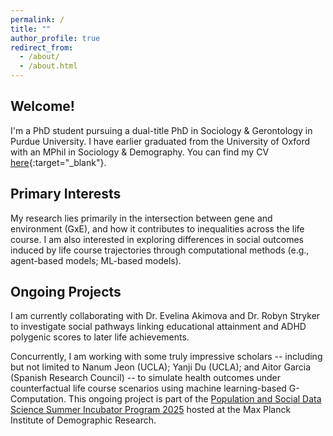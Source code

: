 ```yaml
---
permalink: /
title: ""
author_profile: true
redirect_from: 
  - /about/
  - /about.html
---
```


## Welcome!

I'm a PhD student pursuing a dual-title PhD in Sociology & Gerontology in Purdue University. I have earlier graduated from the University of Oxford with an MPhil in Sociology & Demography. You can find my CV [here](https://drive.google.com/file/d/1s6r-6Mf9gbDxRVyukUaMD_ue6AmeBFWU/view?usp=sharing){:target="_blank"}.


## Primary Interests

My research lies primarily in the intersection between gene and environment (GxE), and how it contributes to inequalities across the life course. I am also interested in exploring differences in social outcomes induced by life course trajectories through computational methods (e.g., agent-based models; 
ML-based models).

## Ongoing Projects

I am currently collaborating with Dr. Evelina Akimova and Dr. Robyn Stryker to investigate social pathways linking educational attainment and ADHD polygenic scores to later life achievements. 

Concurrently, I am working with some truly impressive scholars -- including but not limited to Nanum Jeon (UCLA); Yanji Du (UCLA); and Aitor Garcia (Spanish Research Council) -- to simulate health outcomes under counterfactual life course scenarios using machine learning-based G-Computation. This ongoing project is part of the [Population and Social Data Science Summer Incubator Program 2025](https://www.demogr.mpg.de/en/news_events_6123/news_press_releases_4630/news/population_and_social_data_science_summer_incubator_program_2025_14343) hosted at the Max Planck Institute of Demographic Research.

